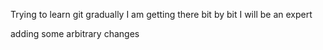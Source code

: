 Trying to learn git gradually
I am getting there
bit by bit I will be an expert

adding some arbitrary changes
